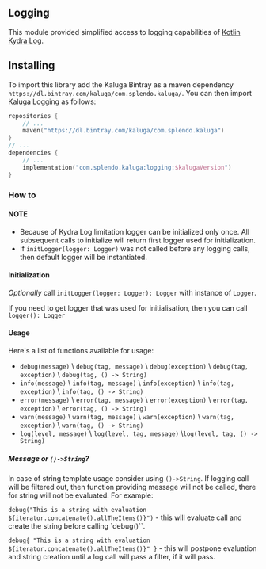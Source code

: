 ## Logging

This module provided simplified access to logging capabilities of [Kotlin Kydra Log](https://github.com/PocketByte/kotlin-kydra-log).

## Installing
To import this library add the Kaluga Bintray as a maven dependency `https://dl.bintray.com/kaluga/com.splendo.kaluga/`. You can then import Kaluga Logging as follows:

```kotlin
repositories {
    // ...
    maven("https://dl.bintray.com/kaluga/com.splendo.kaluga")
}
// ...
dependencies {
    // ...
    implementation("com.splendo.kaluga:logging:$kalugaVersion")
}
```

### How to

#### NOTE
* Because of Kydra Log limitation logger can be initialized only once. All subsequent calls to initialize will return first logger used for initialization.
* If `initLogger(logger: Logger)` was not called before any logging calls, then default logger will be instantiated.

#### Initialization

*Optionally* call `initLogger(logger: Logger): Logger` with instance of `Logger`. 

If you need to get logger that was used for initialisation, then you can call `logger(): Logger`

#### Usage

Here's a list of functions available for usage:

* `debug(message)` \\ `debug(tag, message)` \\ `debug(exception)` \\ `debug(tag, exception)` \\ `debug(tag, () -> String)`
* `info(message)` \\ `info(tag, message)` \\ `info(exception)` \\ `info(tag, exception)` \\ `info(tag, () -> String)`
* `error(message)` \\ `error(tag, message)` \\ `error(exception)` \\ `error(tag, exception)` \\ `error(tag, () -> String)`
* `warn(message)` \\ `warn(tag, message)` \\ `warn(exception)` \\ `warn(tag, exception)` \\ `warn(tag, () -> String)`
* `log(level, message)` \\ `log(level, tag, message)` \\`log(level, tag, () -> String)`

##### Message or `()->String`?

In case of string template usage consider using `()->String`. If logging call will be filtered out, then function providing message will not be called, there for string will not be evaluated. For example:

```debug("This is a string with evaluation ${iterator.concatenate().allTheItems()}")``` - this will evaluate call and create the string before calling `debug()``.

```debug{ "This is a string with evaluation ${iterator.concatenate().allTheItems()}" }``` - this will postpone evaluation and string creation until a log call will pass a filter, if it will pass.
